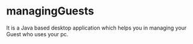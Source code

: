 # managingGuests
It is a Java based desktop application which helps you in managing your Guest who uses your pc.
